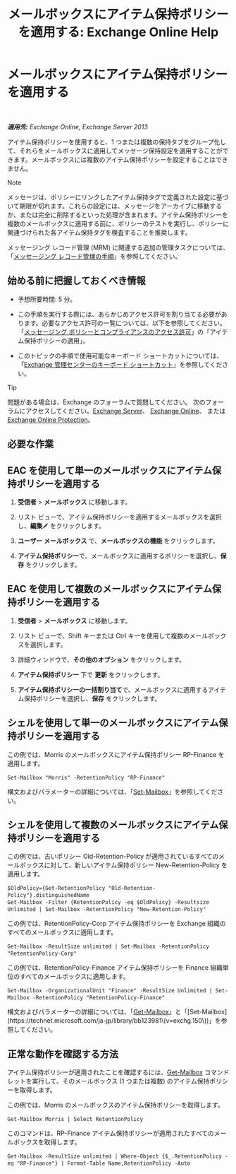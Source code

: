 ﻿---
title: 'メールボックスにアイテム保持ポリシーを適用する: Exchange Online Help'
TOCTitle: メールボックスにアイテム保持ポリシーを適用する
ms:assetid: 6ccc80db-d201-44f7-8d4b-473a89c14b2f
ms:mtpsurl: https://technet.microsoft.com/ja-jp/library/Dd298052(v=EXCHG.150)
ms:contentKeyID: 49896301
ms.date: 05/22/2018
mtps_version: v=EXCHG.150
ms.translationtype: HT
---

# メールボックスにアイテム保持ポリシーを適用する

 

_**適用先:** Exchange Online, Exchange Server 2013_

アイテム保持ポリシーを使用すると、1 つまたは複数の保持タブをグループ化して、それらをメールボックスに適用してメッセージ保持設定を適用することができます。メールボックスには複数のアイテム保持ポリシーを設定することはできません。


> [!NOTE]
> メッセージは、ポリシーにリンクしたアイテム保持タグで定義された設定に基づいて期限が切れます。これらの設定には、メッセージをアーカイブに移動するか、または完全に削除するといった処理が含まれます。アイテム保持ポリシーを複数のメールボックスに適用する前に、ポリシーのテストを実行し、ポリシーに関連づけられた各アイテム保持タグを検査することを推奨します。



メッセージング レコード管理 (MRM) に関連する追加の管理タスクについては、「[メッセージング レコード管理の手順](messaging-records-management-procedures-exchange-2013-help.md)」を参照してください。

## 始める前に把握しておくべき情報

  - 予想所要時間: 5 分。

  - この手順を実行する際には、あらかじめアクセス許可を割り当てる必要があります。必要なアクセス許可の一覧については、以下を参照してください。「[メッセージング ポリシーとコンプライアンスのアクセス許可](messaging-policy-and-compliance-permissions-exchange-2013-help.md)」の「アイテム保持ポリシーの適用」。

  - このトピックの手順で使用可能なキーボード ショートカットについては、「[Exchange 管理センターのキーボード ショートカット](keyboard-shortcuts-in-the-exchange-admin-center-exchange-online-protection-help.md)」を参照してください。


> [!TIP]
> 問題がある場合は、Exchange のフォーラムで質問してください。 次のフォーラムにアクセスしてください。<A href="https://go.microsoft.com/fwlink/p/?linkid=60612">Exchange Server</A>、 <A href="https://go.microsoft.com/fwlink/p/?linkid=267542">Exchange Online</A>、 または <A href="https://go.microsoft.com/fwlink/p/?linkid=285351">Exchange Online Protection</A>。



## 必要な作業

## EAC を使用して単一のメールボックスにアイテム保持ポリシーを適用する

1.  <strong>受信者</strong> \> <strong>メールボックス</strong> に移動します。

2.  リスト ビューで、アイテム保持ポリシーを適用するメールボックスを選択し、<strong>編集</strong>![編集アイコン](images/Bb124582.6f53ccb2-1f13-4c02-bea0-30690e6ea71d(EXCHG.150).gif "編集アイコン") をクリックします。

3.  <strong>ユーザー メールボックス</strong> で、<strong>メールボックスの機能</strong> をクリックします。

4.  <strong>アイテム保持ポリシー</strong>で、メールボックスに適用するポリシーを選択し、<strong>保存</strong> をクリックします。

## EAC を使用して複数のメールボックスにアイテム保持ポリシーを適用する

1.  <strong>受信者</strong> \> <strong>メールボックス</strong> に移動します。

2.  リスト ビューで、Shift キーまたは Ctrl キーを使用して複数のメールボックスを選択します。

3.  詳細ウィンドウで、<strong>その他のオプション</strong> をクリックします。

4.  <strong>アイテム保持ポリシー</strong> 下で <strong>更新</strong> をクリックします。

5.  <strong>アイテム保持ポリシーの一括割り当て</strong>で、メールボックスに適用するアイテム保持ポリシーを選択し、<strong>保存</strong> をクリックします。

## シェルを使用して単一のメールボックスにアイテム保持ポリシーを適用する

この例では、Morris のメールボックスにアイテム保持ポリシー RP-Finance を適用します。

    Set-Mailbox "Morris" -RetentionPolicy "RP-Finance"

構文およびパラメーターの詳細については、「[Set-Mailbox](https://technet.microsoft.com/ja-jp/library/bb123981\(v=exchg.150\))」を参照してください。

## シェルを使用して複数のメールボックスにアイテム保持ポリシーを適用する

この例では、古いポリシー Old-Retention-Policy が適用されているすべてのメールボックスに対して、新しいアイテム保持ポリシー New-Retention-Policy を適用します。

    $OldPolicy={Get-RetentionPolicy "Old-Retention-Policy"}.distinguishedName
    Get-Mailbox -Filter {RetentionPolicy -eq $OldPolicy} -Resultsize Unlimited | Set-Mailbox -RetentionPolicy "New-Retention-Policy"

この例では、RetentionPolicy-Corp アイテム保持ポリシーを Exchange 組織のすべてのメールボックスに適用します。

    Get-Mailbox -ResultSize unlimited | Set-Mailbox -RetentionPolicy "RetentionPolicy-Corp"

この例では、RetentionPolicy-Finance アイテム保持ポリシーを Finance 組織単位のすべてのメールボックスに適用します。

    Get-Mailbox -OrganizationalUnit "Finance" -ResultSize Unlimited | Set-Mailbox -RetentionPolicy "RetentionPolicy-Finance"

構文およびパラメーターの詳細については、「[Get-Mailbox](https://technet.microsoft.com/ja-jp/library/bb123685\(v=exchg.150\))」と「[Set-Mailbox](https://technet.microsoft.com/ja-jp/library/bb123981\(v=exchg.150\))」を参照してください。

## 正常な動作を確認する方法

アイテム保持ポリシーが適用されたことを確認するには、[Get-Mailbox](https://technet.microsoft.com/ja-jp/library/bb123685\(v=exchg.150\)) コマンドレットを実行して、そのメールボックス (1 つまたは複数) のアイテム保持ポリシーを取得します。

この例では、Morris のメールボックスのアイテム保持ポリシーを取得します。

    Get-Mailbox Morris | Select RetentionPolicy

このコマンドは、RP-Finance アイテム保持ポリシーが適用されたすべてのメールボックスを取得します。

    Get-Mailbox -ResultSize unlimited | Where-Object {$_.RetentionPolicy -eq "RP-Finance"} | Format-Table Name,RetentionPolicy -Auto

